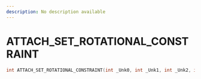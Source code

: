 ```yaml
---
description: No description available 
---
```


# ATTACH_SET_ROTATIONAL_CONSTRAINT

```cpp
int ATTACH_SET_ROTATIONAL_CONSTRAINT(int _Unk0, int _Unk1, int _Unk2, int _Unk3, int _Unk4, int _Unk5);
```